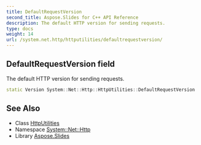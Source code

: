 ```yaml
---
title: DefaultRequestVersion
second_title: Aspose.Slides for C++ API Reference
description: The default HTTP version for sending requests.
type: docs
weight: 14
url: /system.net.http/httputilities/defaultrequestversion/
---
```

## DefaultRequestVersion field


The default HTTP version for sending requests.

```cpp
static Version System::Net::Http::HttpUtilities::DefaultRequestVersion
```

## See Also

* Class [HttpUtilities](../)
* Namespace [System::Net::Http](../../)
* Library [Aspose.Slides](../../../)